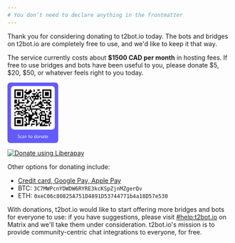 ```yaml
---
# You don’t need to declare anything in the frontmatter
---
```


Thank you for considering donating to t2bot.io today. The bots and bridges on t2bot.io are completely free to use, and we'd like to keep it that way.

The service currently costs about **$1500 CAD per month** in hosting fees. If free to use bridges and bots have been useful to you, please donate $5, $20, $50, or whatever feels right to you today.

<img src="/assets/img/promo/donate-cropped.png" style="width: 114px; vertical-align: bottom; margin-right: 8px;"/>
<script src="https://liberapay.com/turt2live/widgets/receiving.js"></script>

<noscript><a href="https://liberapay.com/turt2live/donate"><img alt="Donate using Liberapay" src="https://liberapay.com/assets/widgets/donate.svg"></a></noscript>

Other options for donating include:

* [Credit card, Google Pay, Apple Pay](https://donate.stripe.com/fZeaI0eC95rx9QQdQQ)
* BTC: `3C7MWPcnYDWDW6RYRE3kcKSpZjnMZgerQv`
* ETH: `0xeC06c80825A751D4891D53744771b4a18D57e530`

With donations, t2bot.io would like to start offering more bridges and bots for everyone to use: if you have suggestions, please visit [#help:t2bot.io](https://matrix.to/#/#help:t2bot.io) on Matrix and we'll take them under consideration. t2bot.io's mission is to provide community-centric chat integrations to everyone, for free.
